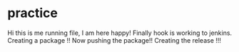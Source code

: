 # practice
Hi this is me running file, I am here happy!
Finally hook is working to jenkins.
Creating a package !!
Now pushing the package!! 
Creating the release !!!

